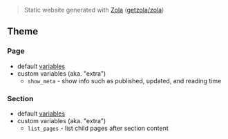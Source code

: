 > Static website generated with [Zola](https://www.getzola.org/) ([getzola/zola](https://github.com/getzola/zola/))

## Theme

### Page

* default [variables](https://www.getzola.org/documentation/templates/pages-sections/#page-variables)
* custom variables (aka. "extra")
    * `show_meta` - show info such as published, updated, and reading time

### Section

* default [variables](https://www.getzola.org/documentation/templates/pages-sections/#section-variables)
* custom variables (aka. "extra")
    * `list_pages` - list child pages after section content

